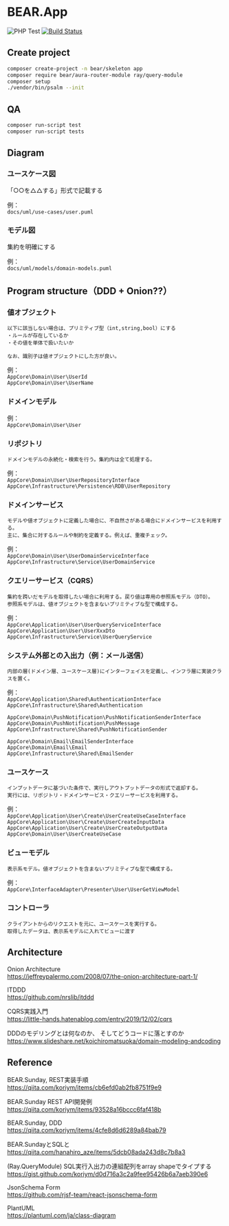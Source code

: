 # BEAR.App

![PHP Test](https://github.com/apple-x-co/BEAR.App/workflows/PHP%20Test/badge.svg?branch=develop)
[![Build Status](https://travis-ci.org/apple-x-co/BEAR.App.svg?branch=develop)](https://travis-ci.org/apple-x-co/BEAR.App)

## Create project

```bash
composer create-project -n bear/skeleton app
composer require bear/aura-router-module ray/query-module
composer setup
./vendor/bin/psalm --init
```

## QA

```bash
composer run-script test
composer run-script tests
```

## Diagram

### ユースケース図

「○○を△△する」形式で記載する  

例：  
`docs/uml/use-cases/user.puml`

### モデル図

集約を明確にする  

例：  
`docs/uml/models/domain-models.puml`


## Program structure（DDD + Onion??）

### 値オブジェクト

```text
以下に該当しない場合は、プリミティブ型（int,string,bool）にする
・ルールが存在しているか  
・その値を単体で扱いたいか

なお、識別子は値オブジェクトにした方が良い。  
```

例：  
`AppCore\Domain\User\UserId`  
`AppCore\Domain\User\UserName`

### ドメインモデル

例：  
`AppCore\Domain\User\User`

### リポジトリ

```text
ドメインモデルの永続化・検索を行う。集約内は全て処理する。
```

例：  
`AppCore\Domain\User\UserRepositoryInterface`  
`AppCore\Infrastructure\Persistence\RDB\UserRepository`

### ドメインサービス

```text
モデルや値オブジェクトに定義した場合に、不自然さがある場合にドメインサービスを利用する。
主に、集合に対するルールや制約を定義する。例えば、重複チェック。
```

例：  
`AppCore\Domain\User\UserDomainServiceInterface`  
`AppCore\Infrastructure\Service\UserDomainService`

### クエリーサービス（CQRS）

```text
集約を跨いだモデルを取得したい場合に利用する。戻り値は専用の参照系モデル（DTO）。
参照系モデルは、値オブジェクトを含まないプリミティブな型で構成する。
```

例：  
`AppCore\Application\User\UserQueryServiceInterface`  
`AppCore\Application\User\UserXxxDto`  
`AppCore\Infrastructure\Service\UserQueryService`

### システム外部との入出力（例：メール送信）

```text
内部の層(ドメイン層、ユースケース層)にインターフェイスを定義し、インフラ層に実装クラスを置く。
```

例：  
`AppCore\Application\Shared\AuthenticationInterface`  
`AppCore\Infrastructure\Shared\Authentication`  

`AppCore\Domain\PushNotification\PushNotificationSenderInterface`  
`AppCore\Domain\PushNotification\PushMessage`  
`AppCore\Infrastructure\Shared\PushNotificationSender`  

`AppCore\Domain\Email\EmailSenderInterface`  
`AppCore\Domain\Email\Email`  
`AppCore\Infrastructure\Shared\EmailSender`  

### ユースケース

```text
インプットデータに基づいた条件で、実行しアウトプットデータの形式で返却する。
実行には、リポジトリ・ドメインサービス・クエリーサービスを利用する。
```

例：  
`AppCore\Application\User\Create\UserCreateUseCaseInterface`  
`AppCore\Application\User\Create\UserCreateInputData`  
`AppCore\Application\User\Create\UserCreateOutputData`  
`AppCore\Domain\User\UserCreateUseCase`

### ビューモデル

```text
表示系モデル。値オブジェクトを含まないプリミティブな型で構成する。
```

例：  
`AppCore\InterfaceAdapter\Presenter\User\UserGetViewModel`

### コントローラ

```text
クライアントからのリクエストを元に、ユースケースを実行する。
取得したデータは、表示系モデルに入れてビューに渡す
```

## Architecture

Onion Architecture  
https://jeffreypalermo.com/2008/07/the-onion-architecture-part-1/  

ITDDD  
https://github.com/nrslib/itddd

CQRS実践入門  
https://little-hands.hatenablog.com/entry/2019/12/02/cqrs

DDDのモデリングとは何なのか、 そしてどうコードに落とすのか  
https://www.slideshare.net/koichiromatsuoka/domain-modeling-andcoding

## Reference

BEAR.Sunday, REST実装手順  
https://qiita.com/koriym/items/cb6efd0ab2fb8751f9e9

BEAR.Sunday REST API開発例  
https://qiita.com/koriym/items/93528a16bccc6faf418b

BEAR.Sunday, DDD  
https://qiita.com/koriym/items/4cfe8d6d6289a84bab79

BEAR.SundayとSQLと  
https://qiita.com/hanahiro_aze/items/5dcb08ada243d8c7b8a3

(Ray.QueryModule) SQL実行入出力の連組配列をarray shapeでタイプする  
https://gist.github.com/koriym/d0d716a3c2a9fee95426b6a7aeb390e6

JsonSchema Form  
https://github.com/rjsf-team/react-jsonschema-form

PlantUML  
https://plantuml.com/ja/class-diagram
